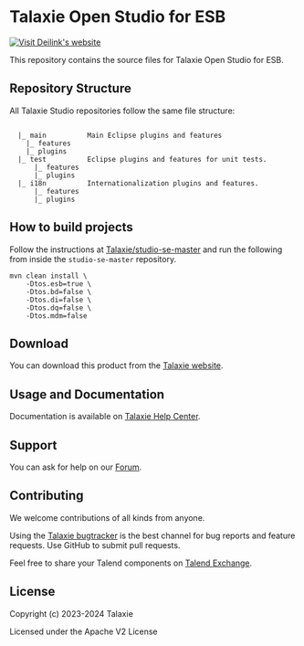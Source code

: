 # Talaxie Open Studio for ESB


[![Visit Deilink's website](https://www.deilink.fr/image/talaxie_logo.jpg "Talaxie")](http://www.deilink.fr/)


This repository contains the source files for Talaxie Open Studio for ESB.


## Repository Structure

All Talaxie Studio repositories follow the same file structure:

```

  |_ main          Main Eclipse plugins and features
    |_ features
    |_ plugins
  |_ test          Eclipse plugins and features for unit tests.
      |_ features
      |_ plugins
  |_ i18n          Internationalization plugins and features.
      |_ features
      |_ plugins
```

## How to build projects

Follow the instructions at [Talaxie/studio-se-master](https://github.com/Talaxie/studio-se-master) and run the following from inside the `studio-se-master` repository.

```
mvn clean install \
    -Dtos.esb=true \
    -Dtos.bd=false \
    -Dtos.di=false \
    -Dtos.dq=false \
    -Dtos.mdm=false
```

## Download

You can download this product from the [Talaxie website](http://www.talend.com/download/talend-open-studio?qt-product_tos_download_new=3&utm_medium=communityext&utm_source=github&utm_campaign=tosesb).


## Usage and Documentation

Documentation is available on [Talaxie Help Center](http://help.talend.com/).


## Support

You can ask for help on our [Forum](http://www.talend.com/services/technical-support).


## Contributing

We welcome contributions of all kinds from anyone.

Using the [Talaxie bugtracker](http://jira.talendforge.org/) is the best channel for bug reports and feature requests. Use GitHub to submit pull requests.

Feel free to share your Talend components on [Talend Exchange](http://www.talendforge.org/exchange).

## License

Copyright (c) 2023-2024 Talaxie

Licensed under the Apache V2 License
